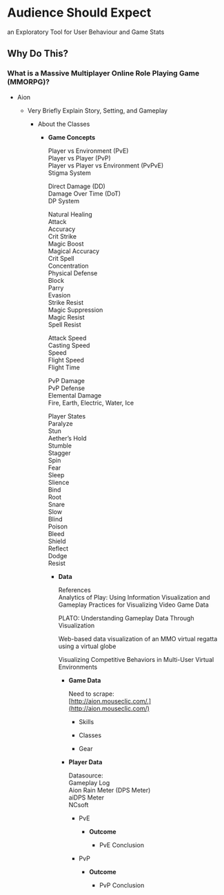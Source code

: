 # Audience Should Expect   
  an Exploratory Tool for User Behaviour and Game Stats


## Why Do This?

### What is a Massive Multiplayer Online Role Playing Game (MMORPG)?

- Aion

	- Very Briefly Explain Story, Setting, and Gameplay

		- About the Classes

			- **Game Concepts**  
			    
			  Player vs Environment (PvE)  
			  Player vs Player (PvP)  
			  Player vs Player vs Environment (PvPvE)  
			  Stigma System  
			    
			  Direct Damage (DD)  
			  Damage Over Time (DoT)  
			  DP System  
			    
			  Natural Healing  
			  Attack  
			  Accuracy  
			  Crit Strike  
			  Magic Boost  
			  Magical Accuracy  
			  Crit Spell  
			  Concentration  
			  Physical Defense  
			  Block  
			  Parry  
			  Evasion  
			  Strike Resist  
			  Magic Suppression  
			  Magic Resist  
			  Spell Resist  
			    
			  Attack Speed  
			  Casting Speed  
			  Speed  
			  Flight Speed  
			  Flight Time  
			    
			  PvP Damage  
			  PvP Defense  
			  Elemental Damage   
			  Fire, Earth, Electric, Water, Ice  
			    
			  Player States  
			  Paralyze  
			  Stun  
			  Aether’s Hold  
			  Stumble  
			  Stagger  
			  Spin  
			  Fear  
			  Sleep  
			  Slience  
			  Bind  
			  Root  
			  Snare  
			  Slow  
			  Blind  
			  Poison  
			  Bleed  
			  Shield  
			  Reflect  
			  Dodge  
			  Resist

				- **Data**  
				    
				  References  
				  Analytics of Play: Using Information Visualization and Gameplay Practices for Visualizing Video Game Data  
				    
				  PLATO: Understanding Gameplay Data Through Visualization  
				    
				  Web-based data visualization of an MMO virtual regatta using a virtual globe  
				    
				  Visualizing Competitive Behaviors in Multi-User Virtual Environments

					- **Game Data**  
					    
					  Need to scrape:  
					  [http://aion.mouseclic.com/.](http://aion.mouseclic.com/)

						- Skills

						- Classes

						- Gear

					- **Player Data**  
					    
					  Datasource:  
					  Gameplay Log  
					  Aion Rain Meter (DPS Meter)  
					  aiDPS Meter  
					  NCsoft

						- PvE

							- **Outcome**

								- PvE Conclusion

						- PvP

							- **Outcome**

								- PvP Conclusion

